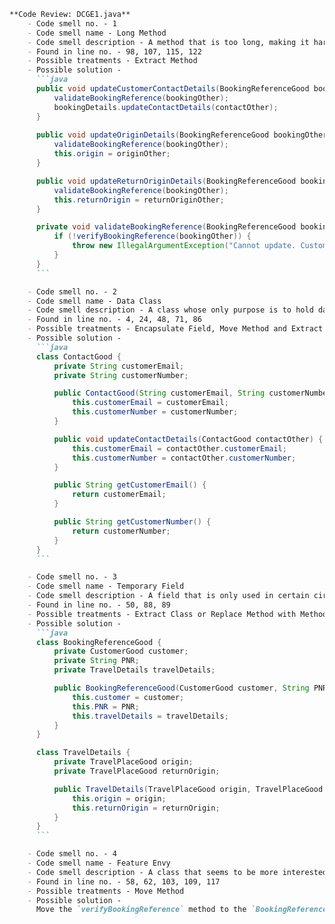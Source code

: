 ```markdown
**Code Review: DCGE1.java**
    - Code smell no. - 1
    - Code smell name - Long Method
    - Code smell description - A method that is too long, making it harder to understand and maintain.
    - Found in line no. - 98, 107, 115, 122
    - Possible treatments - Extract Method
    - Possible solution - 
      ```java
      public void updateCustomerContactDetails(BookingReferenceGood bookingOther, ContactGood contactOther) {
          validateBookingReference(bookingOther);
          bookingDetails.updateContactDetails(contactOther);
      }
  
      public void updateOriginDetails(BookingReferenceGood bookingOther, TravelPlaceGood originOther) {
          validateBookingReference(bookingOther);
          this.origin = originOther;
      }

      public void updateReturnOriginDetails(BookingReferenceGood bookingOther, TravelPlaceGood returnOriginOther) {
          validateBookingReference(bookingOther);
          this.returnOrigin = returnOriginOther;
      }

      private void validateBookingReference(BookingReferenceGood bookingOther) {
          if (!verifyBookingReference(bookingOther)) {
              throw new IllegalArgumentException("Cannot update. Customer details do not match.");
          }
      }
      ```

    - Code smell no. - 2
    - Code smell name - Data Class
    - Code smell description - A class whose only purpose is to hold data without any significant behavior.
    - Found in line no. - 4, 24, 48, 71, 86
    - Possible treatments - Encapsulate Field, Move Method and Extract Method
    - Possible solution - 
      ```java
      class ContactGood {
          private String customerEmail;
          private String customerNumber;

          public ContactGood(String customerEmail, String customerNumber) {
              this.customerEmail = customerEmail;
              this.customerNumber = customerNumber;
          }

          public void updateContactDetails(ContactGood contactOther) {
              this.customerEmail = contactOther.customerEmail;
              this.customerNumber = contactOther.customerNumber;
          }

          public String getCustomerEmail() {
              return customerEmail;
          }

          public String getCustomerNumber() {
              return customerNumber;
          }
      }
      ```

    - Code smell no. - 3
    - Code smell name - Temporary Field
    - Code smell description - A field that is only used in certain circumstances, creating confusion about its role.
    - Found in line no. - 50, 88, 89
    - Possible treatments - Extract Class or Replace Method with Method Object
    - Possible solution - 
      ```java
      class BookingReferenceGood {
          private CustomerGood customer;
          private String PNR;
          private TravelDetails travelDetails;

          public BookingReferenceGood(CustomerGood customer, String PNR, TravelDetails travelDetails) {
              this.customer = customer;
              this.PNR = PNR;
              this.travelDetails = travelDetails;
          }
      }

      class TravelDetails {
          private TravelPlaceGood origin;
          private TravelPlaceGood returnOrigin;

          public TravelDetails(TravelPlaceGood origin, TravelPlaceGood returnOrigin) {
              this.origin = origin;
              this.returnOrigin = returnOrigin;
          }
      }
      ```

    - Code smell no. - 4
    - Code smell name - Feature Envy
    - Code smell description - A class that seems to be more interested in another class’s data than its own.
    - Found in line no. - 58, 62, 103, 109, 117
    - Possible treatments - Move Method
    - Possible solution - 
      Move the `verifyBookingReference` method to the `BookingReferenceGood` class so that it can handle its own verification more naturally.
```